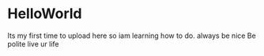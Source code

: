 # HelloWorld
Its my first time to upload here so iam learning how to do.
always be nice 
Be polite 
live ur life 
